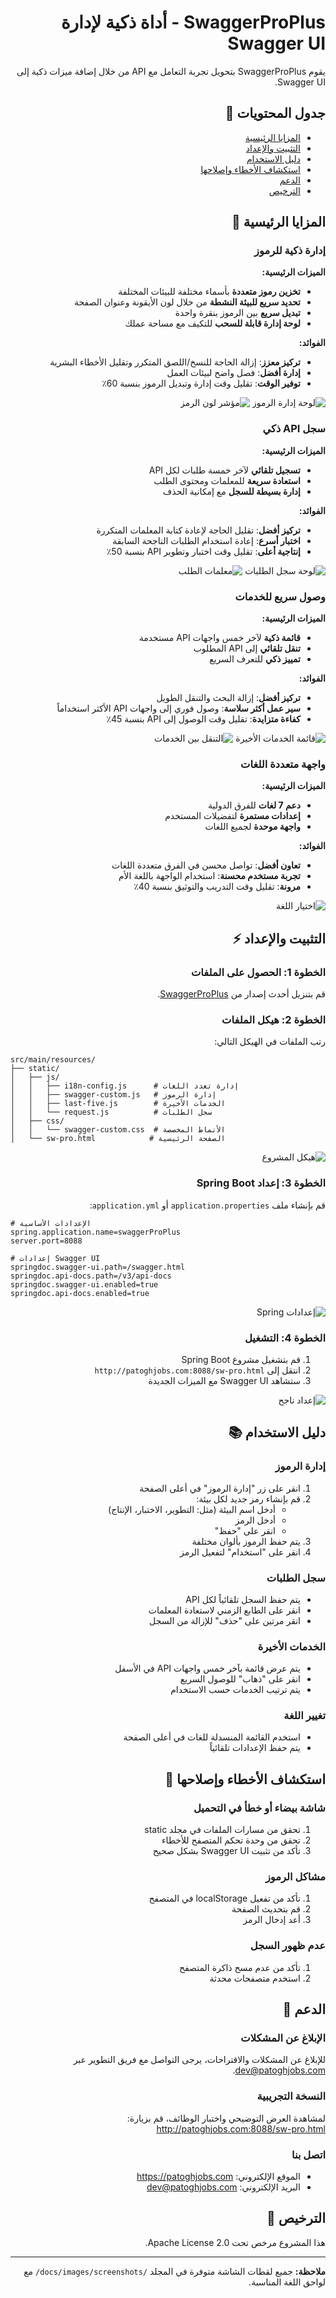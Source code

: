 <div dir="rtl">

# SwaggerProPlus - أداة ذكية لإدارة Swagger UI

يقوم SwaggerProPlus بتحويل تجربة التعامل مع API من خلال إضافة ميزات ذكية إلى Swagger UI.

## جدول المحتويات 📑
- [المزايا الرئيسية](#المزايا-الرئيسية-)
- [التثبيت والإعداد](#التثبيت-والإعداد-%EF%B8%8F)
- [دليل الاستخدام](#دليل-الاستخدام-)
- [استكشاف الأخطاء وإصلاحها](#استكشاف-الأخطاء-وإصلاحها-)
- [الدعم](#الدعم-)
- [الترخيص](#الترخيص-)

## المزايا الرئيسية 🚀

### إدارة ذكية للرموز
**الميزات الرئيسية:**
- **تخزين رموز متعددة** بأسماء مختلفة للبيئات المختلفة
- **تحديد سريع للبيئة النشطة** من خلال لون الأيقونة وعنوان الصفحة
- **تبديل سريع** بين الرموز بنقرة واحدة
- **لوحة إدارة قابلة للسحب** للتكيف مع مساحة عملك

**الفوائد:**
- **تركيز معزز**: إزالة الحاجة للنسخ/اللصق المتكرر وتقليل الأخطاء البشرية
- **إدارة أفضل**: فصل واضح لبيئات العمل
- **توفير الوقت**: تقليل وقت إدارة وتبديل الرموز بنسبة 60٪

![لوحة إدارة الرموز](images/screenshots/token/token-manager-panel-ar.png)
![مؤشر لون الرمز](images/screenshots/token/token-color-indicator-ar.png)

### سجل API ذكي
**الميزات الرئيسية:**
- **تسجيل تلقائي** لآخر خمسة طلبات لكل API
- **استعادة سريعة** للمعلمات ومحتوى الطلب
- **إدارة بسيطة للسجل** مع إمكانية الحذف

**الفوائد:**
- **تركيز أفضل**: تقليل الحاجة لإعادة كتابة المعلمات المتكررة
- **اختبار أسرع**: إعادة استخدام الطلبات الناجحة السابقة
- **إنتاجية أعلى**: تقليل وقت اختبار وتطوير API بنسبة 50٪

![لوحة سجل الطلبات](images/screenshots/history/request-history-panel-en.png)
![معلمات الطلب](images/screenshots/history/request-parameters-ar.png)

### وصول سريع للخدمات
**الميزات الرئيسية:**
- **قائمة ذكية** لآخر خمس واجهات API مستخدمة
- **تنقل تلقائي** إلى API المطلوب
- **تمييز ذكي** للتعرف السريع

**الفوائد:**
- **تركيز أفضل**: إزالة البحث والتنقل الطويل
- **سير عمل أكثر سلاسة**: وصول فوري إلى واجهات API الأكثر استخداماً
- **كفاءة متزايدة**: تقليل وقت الوصول إلى API بنسبة 45٪

![قائمة الخدمات الأخيرة](images/screenshots/services/recent-services-list-ar.png)
![التنقل بين الخدمات](images/screenshots/services/service-navigation-en.png)

### واجهة متعددة اللغات
**الميزات الرئيسية:**
- **دعم 7 لغات** للفرق الدولية
- **إعدادات مستمرة** لتفضيلات المستخدم
- **واجهة موحدة** لجميع اللغات

**الفوائد:**
- **تعاون أفضل**: تواصل محسن في الفرق متعددة اللغات
- **تجربة مستخدم محسنة**: استخدام الواجهة باللغة الأم
- **مرونة**: تقليل وقت التدريب والتوثيق بنسبة 40٪

![اختيار اللغة](images/screenshots/language/language-dropdown-en.png)

## التثبيت والإعداد ⚡️

### الخطوة 1: الحصول على الملفات
قم بتنزيل أحدث إصدار من [SwaggerProPlus](https://github.com/username/SwaggerProPlus/releases).

### الخطوة 2: هيكل الملفات
رتب الملفات في الهيكل التالي:
<div dir="ltr">

```plaintext
src/main/resources/
├── static/
│   ├── js/
│   │   ├── i18n-config.js      # إدارة تعدد اللغات
│   │   ├── swagger-custom.js   # إدارة الرموز
│   │   ├── last-five.js        # الخدمات الأخيرة
│   │   └── request.js          # سجل الطلبات
│   ├── css/
│   │   └── swagger-custom.css  # الأنماط المخصصة
│   └── sw-pro.html            # الصفحة الرئيسية
```
</div>

![هيكل المشروع](images/screenshots/setup/file-structure-ar.png)

### الخطوة 3: إعداد Spring Boot
قم بإنشاء ملف `application.properties` أو `application.yml`:
<div dir="ltr">

```properties
# الإعدادات الأساسية
spring.application.name=swaggerProPlus
server.port=8088

# إعدادات Swagger UI
springdoc.swagger-ui.path=/swagger.html
springdoc.api-docs.path=/v3/api-docs
springdoc.swagger-ui.enabled=true
springdoc.api-docs.enabled=true
```
</div>

![إعدادات Spring](images/screenshots/setup/spring-config-ar.png)

### الخطوة 4: التشغيل
1. قم بتشغيل مشروع Spring Boot
2. انتقل إلى `http://patoghjobs.com:8088/sw-pro.html`
3. ستشاهد Swagger UI مع الميزات الجديدة

![إعداد ناجح](images/screenshots/setup/successful-setup-ar.png)

## دليل الاستخدام 📚

### إدارة الرموز
1. انقر على زر "إدارة الرموز" في أعلى الصفحة
2. قم بإنشاء رمز جديد لكل بيئة:
    - أدخل اسم البيئة (مثل: التطوير، الاختبار، الإنتاج)
    - أدخل الرمز
    - انقر على "حفظ"
3. يتم حفظ الرموز بألوان مختلفة
4. انقر على "استخدام" لتفعيل الرمز


### سجل الطلبات
- يتم حفظ السجل تلقائياً لكل API
- انقر على الطابع الزمني لاستعادة المعلمات
- انقر مرتين على "حذف" للإزالة من السجل


### الخدمات الأخيرة
- يتم عرض قائمة بآخر خمس واجهات API في الأسفل
- انقر على "ذهاب" للوصول السريع
- يتم ترتيب الخدمات حسب الاستخدام


### تغيير اللغة
- استخدم القائمة المنسدلة للغات في أعلى الصفحة
- يتم حفظ الإعدادات تلقائياً


## استكشاف الأخطاء وإصلاحها 🔧

### شاشة بيضاء أو خطأ في التحميل
1. تحقق من مسارات الملفات في مجلد static
2. تحقق من وحدة تحكم المتصفح للأخطاء
3. تأكد من تثبيت Swagger UI بشكل صحيح

### مشاكل الرموز
1. تأكد من تفعيل localStorage في المتصفح
2. قم بتحديث الصفحة
3. أعد إدخال الرمز

### عدم ظهور السجل
1. تأكد من عدم مسح ذاكرة المتصفح
2. استخدم متصفحات محدثة

## الدعم 💬

### الإبلاغ عن المشكلات
للإبلاغ عن المشكلات والاقتراحات، يرجى التواصل مع فريق التطوير عبر dev@patoghjobs.com.

### النسخة التجريبية
لمشاهدة العرض التوضيحي واختبار الوظائف، قم بزيارة:
http://patoghjobs.com:8088/sw-pro.html

### اتصل بنا
- الموقع الإلكتروني: https://patoghjobs.com
- البريد الإلكتروني: dev@patoghjobs.com

## الترخيص 📝
هذا المشروع مرخص تحت Apache License 2.0.

---

**ملاحظة:** جميع لقطات الشاشة متوفرة في المجلد `/docs/images/screenshots/` مع لواحق اللغة المناسبة.

</div>

